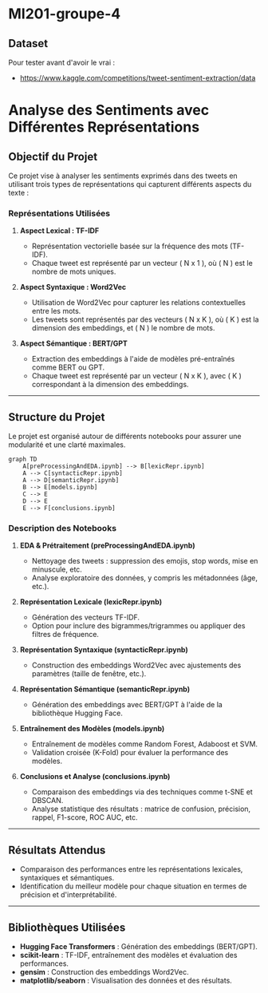 # MI201-groupe-4

## Dataset 

Pour tester avant d'avoir le vrai : 

* https://www.kaggle.com/competitions/tweet-sentiment-extraction/data

# Analyse des Sentiments avec Différentes Représentations

## Objectif du Projet
Ce projet vise à analyser les sentiments exprimés dans des tweets en utilisant trois types de représentations qui capturent différents aspects du texte :

### Représentations Utilisées
1. **Aspect Lexical : TF-IDF**
   - Représentation vectorielle basée sur la fréquence des mots (TF-IDF).
   - Chaque tweet est représenté par un vecteur \( N x 1 \), où \( N \) est le nombre de mots uniques.

2. **Aspect Syntaxique : Word2Vec**
   - Utilisation de Word2Vec pour capturer les relations contextuelles entre les mots.
   - Les tweets sont représentés par des vecteurs \( N x K \), où \( K \) est la dimension des embeddings, et \( N \) le nombre de mots.

3. **Aspect Sémantique : BERT/GPT**
   - Extraction des embeddings à l'aide de modèles pré-entraînés comme BERT ou GPT.
   - Chaque tweet est représenté par un vecteur \( N x K \), avec \( K \) correspondant à la dimension des embeddings.

---

## Structure du Projet
Le projet est organisé autour de différents notebooks pour assurer une modularité et une clarté maximales.

```mermaid
graph TD
    A[preProcessingAndEDA.ipynb] --> B[lexicRepr.ipynb]
    A --> C[syntacticRepr.ipynb]
    A --> D[semanticRepr.ipynb]
    B --> E[models.ipynb]
    C --> E
    D --> E
    E --> F[conclusions.ipynb]
```

### Description des Notebooks
1. **EDA & Prétraitement (preProcessingAndEDA.ipynb)**
   - Nettoyage des tweets : suppression des emojis, stop words, mise en minuscule, etc.
   - Analyse exploratoire des données, y compris les métadonnées (âge, etc.).

2. **Représentation Lexicale (lexicRepr.ipynb)**
   - Génération des vecteurs TF-IDF.
   - Option pour inclure des bigrammes/trigrammes ou appliquer des filtres de fréquence.

3. **Représentation Syntaxique (syntacticRepr.ipynb)**
   - Construction des embeddings Word2Vec avec ajustements des paramètres (taille de fenêtre, etc.).

4. **Représentation Sémantique (semanticRepr.ipynb)**
   - Génération des embeddings avec BERT/GPT à l'aide de la bibliothèque Hugging Face.

5. **Entraînement des Modèles (models.ipynb)**
   - Entraînement de modèles comme Random Forest, Adaboost et SVM.
   - Validation croisée (K-Fold) pour évaluer la performance des modèles.

6. **Conclusions et Analyse (conclusions.ipynb)**
   - Comparaison des embeddings via des techniques comme t-SNE et DBSCAN.
   - Analyse statistique des résultats : matrice de confusion, précision, rappel, F1-score, ROC AUC, etc.

---

## Résultats Attendus
- Comparaison des performances entre les représentations lexicales, syntaxiques et sémantiques.
- Identification du meilleur modèle pour chaque situation en termes de précision et d'interprétabilité.

---

## Bibliothèques Utilisées
- **Hugging Face Transformers** : Génération des embeddings (BERT/GPT).
- **scikit-learn** : TF-IDF, entraînement des modèles et évaluation des performances.
- **gensim** : Construction des embeddings Word2Vec.
- **matplotlib/seaborn** : Visualisation des données et des résultats.

